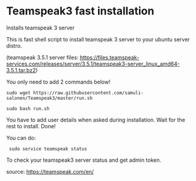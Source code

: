 # Teamspeak3 fast installation
Installs teamspeak 3 server

This is fast shell script to install teamspeak 3 server to your ubuntu server distro.

(teamspeak 3.5.1 server files: https://files.teamspeak-services.com/releases/server/3.5.1/teamspeak3-server_linux_amd64-3.5.1.tar.bz2)

You only need to add 2 commands below!

    sudo wget https://raw.githubusercontent.com/samuli-salonen/Teamspeak3/master/run.sh
    
    sudo bash run.sh
 
You have to add user details when asked during installation.
Wait for the rest to install.
Done!

You can do:
     
     sudo service teamspeak status

To check your teamspeak3 server status and get admin token.


source: https://teamspeak.com/en/

